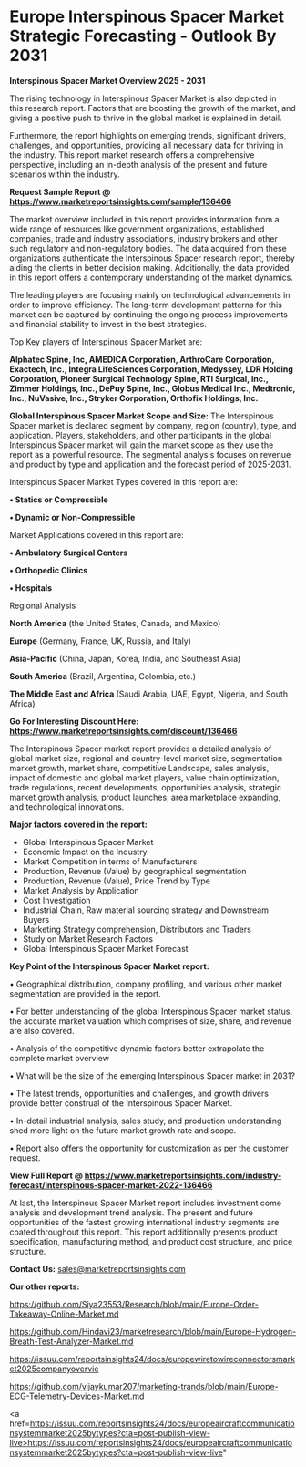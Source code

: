  # Europe Interspinous Spacer Market Strategic Forecasting - Outlook By 2031

<Strong> Interspinous Spacer Market Overview 2025 - 2031</strong>

The rising technology in Interspinous Spacer Market is also depicted in this research report. Factors that are boosting the growth of the market, and giving a positive push to thrive in the global market is explained in detail.

Furthermore, the report highlights on emerging trends, significant drivers, challenges, and opportunities, providing all necessary data for thriving in the industry. This report market research offers a comprehensive perspective, including an in-depth analysis of the present and future scenarios within the industry.

<strong>Request Sample Report @ <a href=https://www.marketreportsinsights.com/sample/136466>https://www.marketreportsinsights.com/sample/136466</a></strong>

The market overview included in this report provides information from a wide range of resources like government organizations, established companies, trade and industry associations, industry brokers and other such regulatory and non-regulatory bodies. The data acquired from these organizations authenticate the Interspinous Spacer research report, thereby aiding the clients in better decision making. Additionally, the data provided in this report offers a contemporary understanding of the market dynamics.

The leading players are focusing mainly on technological advancements in order to improve efficiency. The long-term development patterns for this market can be captured by continuing the ongoing process improvements and financial stability to invest in the best strategies.

Top Key players of Interspinous Spacer Market are:

<strong>Alphatec Spine, Inc, AMEDICA Corporation, ArthroCare Corporation, Exactech, Inc., Integra LifeSciences Corporation, Medyssey, LDR Holding Corporation, Pioneer Surgical Technology Spine, RTI Surgical, Inc., Zimmer Holdings, Inc., DePuy Spine, Inc., Globus Medical Inc., Medtronic, Inc., NuVasive, Inc., Stryker Corporation, Orthofix Holdings, Inc.</strong>

<strong><b>Global Interspinous Spacer Market Scope and Size:</b></strong>
The Interspinous Spacer market is declared segment by company, region (country), type, and application. Players, stakeholders, and other participants in the global Interspinous Spacer market will gain the market scope as they use the report as a powerful resource. The segmental analysis focuses on revenue and product by type and application and the forecast period of 2025-2031.

Interspinous Spacer Market Types covered in this report are:

<strong>• Statics or Compressible

• Dynamic or Non-Compressible</strong>

Market Applications covered in this report are:

<strong>• Ambulatory Surgical Centers

• Orthopedic Clinics

• Hospitals</strong> 

Regional Analysis

<strong>North America</strong> (the United States, Canada, and Mexico)

<strong>Europe</strong> (Germany, France, UK, Russia, and Italy)

<strong>Asia-Pacific</strong> (China, Japan, Korea, India, and Southeast Asia)

<strong>South America</strong> (Brazil, Argentina, Colombia, etc.)

<strong>The Middle East and Africa</strong> (Saudi Arabia, UAE, Egypt, Nigeria, and South Africa)

<strong>Go For Interesting Discount Here: <a href=https://www.marketreportsinsights.com/discount/136466>https://www.marketreportsinsights.com/discount/136466</a></strong>

The Interspinous Spacer market report provides a detailed analysis of global market size, regional and country-level market size, segmentation market growth, market share, competitive Landscape, sales analysis, impact of domestic and global market players, value chain optimization, trade regulations, recent developments, opportunities analysis, strategic market growth analysis, product launches, area marketplace expanding, and technological innovations.

<strong><b>Major factors covered in the report:</b></strong>
<ul>
  <li>Global Interspinous Spacer Market </li>
  <li>Economic Impact on the Industry</li>
  <li>Market Competition in terms of Manufacturers</li>
  <li>Production, Revenue (Value) by geographical segmentation</li>
  <li>Production, Revenue (Value), Price Trend by Type</li>
  <li>Market Analysis by Application</li>
  <li>Cost Investigation</li>
  <li>Industrial Chain, Raw material sourcing strategy and Downstream Buyers</li>
  <li>Marketing Strategy comprehension, Distributors and Traders</li>
  <li>Study on Market Research Factors</li>
  <li>Global Interspinous Spacer Market Forecast</li>
</ul>

<strong><b>Key Point of the Interspinous Spacer Market report:</b></strong>

• Geographical distribution, company profiling, and various other market segmentation are provided in the report.

• For better understanding of the global Interspinous Spacer market status, the accurate market valuation which comprises of size, share, and revenue are also covered.

• Analysis of the competitive dynamic factors better extrapolate the complete market overview

• What will be the size of the emerging Interspinous Spacer market in 2031?

• The latest trends, opportunities and challenges, and growth drivers provide better construal of the Interspinous Spacer Market.

• In-detail industrial analysis, sales study, and production understanding shed more light on the future market growth rate and scope.

• Report also offers the opportunity for customization as per the customer request.

<strong><b>View Full Report @ <a href=https://www.marketreportsinsights.com/industry-forecast/interspinous-spacer-market-2022-136466>https://www.marketreportsinsights.com/industry-forecast/interspinous-spacer-market-2022-136466</a></b></strong>


At last, the Interspinous Spacer Market report includes investment come analysis and development trend analysis. The present and future opportunities of the fastest growing international industry segments are coated throughout this report. This report additionally presents product specification, manufacturing method, and product cost structure, and price structure.

<strong>Contact Us:</strong>
sales@marketreportsinsights.com

<strong>Our other reports:</strong>

<a href=https://github.com/Siya23553/Research/blob/main/Europe-Order-Takeaway-Online-Market.md>https://github.com/Siya23553/Research/blob/main/Europe-Order-Takeaway-Online-Market.md</a>

<a href=https://github.com/Hindavi23/marketresearch/blob/main/Europe-Hydrogen-Breath-Test-Analyzer-Market.md>https://github.com/Hindavi23/marketresearch/blob/main/Europe-Hydrogen-Breath-Test-Analyzer-Market.md</a>

<a href=https://issuu.com/reportsinsights24/docs/europewiretowireconnectorsmarket2025companyovervie>https://issuu.com/reportsinsights24/docs/europewiretowireconnectorsmarket2025companyovervie</a>

<a href=https://github.com/vijaykumar207/marketing-trands/blob/main/Europe-ECG-Telemetry-Devices-Market.md>https://github.com/vijaykumar207/marketing-trands/blob/main/Europe-ECG-Telemetry-Devices-Market.md</a>

<a href=https://issuu.com/reportsinsights24/docs/europeaircraftcommunicationsystemmarket2025bytypes?cta=post-publish-view-live>https://issuu.com/reportsinsights24/docs/europeaircraftcommunicationsystemmarket2025bytypes?cta=post-publish-view-live</a>"
